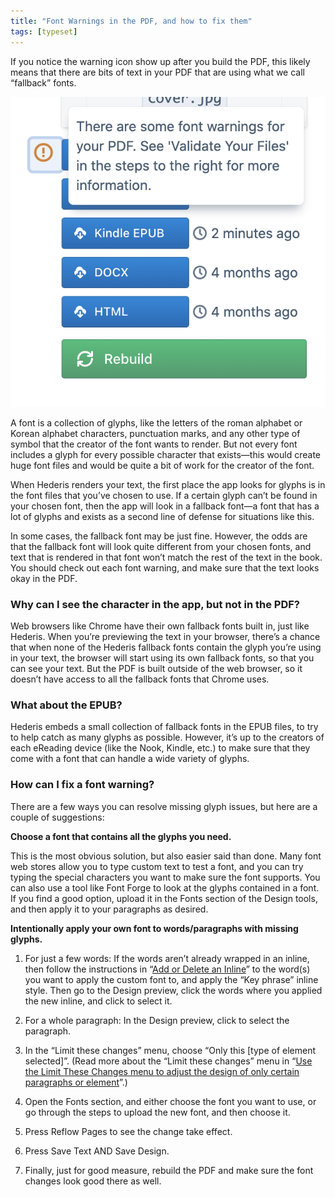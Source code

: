```yaml
---
title: "Font Warnings in the PDF, and how to fix them"
tags: [typeset]
---
```

 
<html><body><section data-type="chapter" class="hsecchapter" data-hederis-type="hsecchapter" id="font-warnings" data-pi-attrs="id: font-warnings; data-tags: typeset;" role="doc-chapter" data-tags="typeset" data-author-name=" " data-book-title=" " title="Font Warnings in the PDF, and how to fix them"><p class="hblkp" data-hederis-type="hblkp" id="pKpCe213f">If you notice the warning icon show up after you build the PDF, this likely means that there are bits of text in your PDF that are using what we call &#8220;fallback&#8221; fonts.</p><img data-hederis-type="hblkimg" class="hblkimg" id="pvCcryWuc" src="/images/fontwarning1.png" data-img-src="/images/fontwarning1.png"/><p class="hblkp" data-hederis-type="hblkp" id="pUBgDkXiN">A font is a collection of glyphs, like the letters of the roman alphabet or Korean alphabet characters, punctuation marks, and any other type of symbol that the creator of the font wants to render. But not every font includes a glyph for every possible character that exists&#8212;this would create huge font files and would be quite a bit of work for the creator of the font. </p><p class="hblkp" data-hederis-type="hblkp" id="pPGx5NCC9">When Hederis renders your text, the first place the app looks for glyphs is in the font files that you&#8217;ve chosen to use. If a certain glyph can&#8217;t be found in your chosen font, then the app will look in a fallback font&#8212;a font that has a lot of glyphs and exists as a second line of defense for situations like this.</p><p class="hblkp" data-hederis-type="hblkp" id="p1xUOxsho">In some cases, the fallback font may be just fine. However, the odds are that the fallback font will look quite different from your chosen fonts, and text that is rendered in that font won&#8217;t match the rest of the text in the book. You should check out each font warning, and make sure that the text looks okay in the PDF.</p><section class="hwprsubsection" data-hederis-type="hwprsubsection" id="pvHrQiLJh" data-type="subsection" title="Why can I see the character in the app, but not in the PDF?"><h1 data-hederis-type="hblktitle" class="hblktitle" id="pkf41dSiy">Why can I see the character in the app, but not in the PDF?</h1><p class="hblkp" data-hederis-type="hblkp" id="pvevlEM0I">Web browsers like Chrome have their own fallback fonts built in, just like Hederis. When you&#8217;re previewing the text in your browser, there&#8217;s a chance that when none of the Hederis fallback fonts contain the glyph you&#8217;re using in your text, the browser will start using its own fallback fonts, so that you can see your text. But the PDF is built outside of the web browser, so it doesn&#8217;t have access to all the fallback fonts that Chrome uses.</p></section><section class="hwprsubsection" data-hederis-type="hwprsubsection" id="pkTEX87hG" data-type="subsection" title="What about the EPUB?"><h1 data-hederis-type="hblktitle" class="hblktitle" id="p6hjvEhKA">What about the EPUB?</h1><p class="hblkp" data-hederis-type="hblkp" id="piLg03YAq">Hederis embeds a small collection of fallback fonts in the EPUB files, to try to help catch as many glyphs as possible. However, it&#8217;s up to the creators of each eReading device (like the Nook, Kindle, etc.) to make sure that they come with a font that can handle a wide variety of glyphs.</p></section><section class="hwprsubsection" data-hederis-type="hwprsubsection" id="p0BJTQ7E9" data-type="subsection" title="How can I fix a font warning?"><h1 data-hederis-type="hblktitle" class="hblktitle" id="pq1oRB6P2">How can I fix a font warning?</h1><p class="hblkp" data-hederis-type="hblkp" id="pz63mlwme">There are a few ways you can resolve missing glyph issues, but here are a couple of suggestions:</p><p class="hblkp" data-hederis-type="hblkp" id="pNVOfSrSC"><strong data-hederis-type="hspanstrong" id="pgx3VTrIv">Choose a font that contains all the glyphs you need.</strong></p><p class="hblkp" data-hederis-type="hblkp" id="pJ3uGz8AW">This is the most obvious solution, but also easier said than done. Many font web stores allow you to type custom text to test a font, and you can try typing the special characters you want to make sure the font supports. You can also use a tool like Font Forge to look at the glyphs contained in a font. If you find a good option, upload it in the Fonts section of the Design tools, and then apply it to your paragraphs as desired.</p><p class="hblkp" data-hederis-type="hblkp" id="pvC2Fs1vY"><strong class="hspanstrong" data-hederis-type="hspanstrong" id="pl6A6PqKT">Intentionally apply your own font to words/paragraphs with missing glyphs.</strong></p><ol class="hwprnumlist" data-hederis-type="hwprnumlist" id="pQoIVRUYl"><li class="hblkoli" data-hederis-type="hblkoli" id="liqWoMmdgX"><p class="hblkoli" data-hederis-type="hblklip" id="pxAqI9rIC">For just a few words: If the words aren&#8217;t already wrapped in an inline, then follow the instructions in &#8220;<a href="{% link _docs/add-an-inline.md %}" class="hspana" data-hederis-type="hspana" id="p9QFuEGds">Add or Delete an Inline</a>&#8221; to the word(s) you want to apply the custom font to, and apply the &#8220;Key phrase&#8221; inline style. Then go to the Design preview, click the words where you applied the new inline, and click to select it.</p></li><li class="hblkoli" data-hederis-type="hblkoli" id="liqQQbU3UH"><p class="hblkoli" data-hederis-type="hblklip" id="p7brifhBV">For a whole paragraph: In the Design preview, click to select the paragraph.</p></li><li class="hblkoli" data-hederis-type="hblkoli" id="liBSvQMp0U"><p class="hblkoli" data-hederis-type="hblklip" id="pxrEcq5w0">In the &#8220;Limit these changes&#8221; menu, choose &#8220;Only this [type of element selected]&#8221;. (Read more about the &#8220;Limit these changes&#8221; menu in &#8220;<a href="{% link _docs/selectors.md %}" class="hspana" data-hederis-type="hspana" id="poia6WmJi">Use the Limit These Changes menu to adjust the design of only certain paragraphs or element</a>&#8221;.)</p></li><li class="hblkoli" data-hederis-type="hblkoli" id="liMys7N6vy"><p class="hblkoli" data-hederis-type="hblklip" id="p9MmGMnlH">Open the Fonts section, and either choose the font you want to use, or go through the steps to upload the new font, and then choose it.</p></li><li class="hblkoli" data-hederis-type="hblkoli" id="liXXLx4Lxq"><p class="hblkoli" data-hederis-type="hblklip" id="ppPgbWRdI">Press Reflow Pages to see the change take effect.</p></li><li class="hblkoli" data-hederis-type="hblkoli" id="liBap078Wy"><p class="hblkoli" data-hederis-type="hblklip" id="p0wXDHrFD">Press Save Text AND Save Design.</p></li><li class="hblkoli" data-hederis-type="hblkoli" id="liAPETApz8"><p class="hblkoli" data-hederis-type="hblklip" id="pi7QNGFEM">Finally, just for good measure, rebuild the PDF and make sure the font changes look good there as well.</p></li></ol></section></section></body></html>
